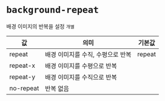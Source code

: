 # `background-repeat`

배경 이미지의 반복을 설정 <kbd>`개별`</kbd>

| 값        | 의미                              | 기본값 |
| --------- | --------------------------------- | ------ |
| repeat    | 배경 이미지를 수직, 수평으로 반복 | repeat |
| repeat-x  | 배경 이미지를 수평으로 반복       |        |
| repeat-y  | 배경 이미지를 수직으로 반복       |        |
| no-repeat | 반복 없음                         |        |
